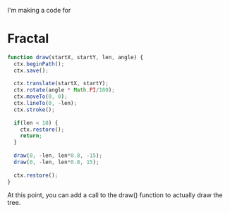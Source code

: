 I'm making 
a code for
# Fractal
```javascript
function draw(startX, startY, len, angle) {
  ctx.beginPath();
  ctx.save();
  
  ctx.translate(startX, startY);
  ctx.rotate(angle * Math.PI/180);
  ctx.moveTo(0, 0);
  ctx.lineTo(0, -len);
  ctx.stroke();
  
  if(len < 10) {
    ctx.restore();
    return;
  }
  
  draw(0, -len, len*0.8, -15);
  draw(0, -len, len*0.8, 15);
  
  ctx.restore();
}
```
At this point, you can add a call to the draw() function to actually draw the tree.
